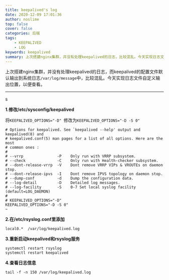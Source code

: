 ```yaml
---
title: keepalived's log
date: 2020-12-09 17:01:36
author: noslime
top: false
cover: false
categories: 后端
tags: 
	- KEEPALIVED
	- LOG
keywords: keepalived
summary: 上次搭建nginx集群，并没有处理keepalived的日志，比较混乱。今天实现日志文件自定义输出位置，以便查看。
---
```


上次搭建nginx集群，并没有处理keepalived的日志，而keepalived的配置文件默认输出到系统日志`/var/log/message`中，比较混乱。今天实现日志文件自定义输出位置，以便查看。

---

s

**1.修改/etc/sysconfig/keepalived**

将`KEEPALIVED_OPTIONS="-D" `修改为`KEEPALIVED_OPTIONS="-D -S 0"`

```text
# Options for keepalived. See `keepalived --help' output and keepalived(8) and
# keepalived.conf(5) man pages for a list of all options. Here are the most
# common ones :
#
# --vrrp               -P    Only run with VRRP subsystem.
# --check              -C    Only run with Health-checker subsystem.
# --dont-release-vrrp  -V    Dont remove VRRP VIPs & VROUTEs on daemon stop.
# --dont-release-ipvs  -I    Dont remove IPVS topology on daemon stop.
# --dump-conf          -d    Dump the configuration data.
# --log-detail         -D    Detailed log messages.
# --log-facility       -S    0-7 Set local syslog facility (default=LOG_DAEMON)
#
# KEEPALIVED_OPTIONS="-D"
KEEPALIVED_OPTIONS="-D -S 0"
~                                
```

**2.在/etc/rsyslog.conf里添加**

```text
local0.*  /var/log/keepalived.log 
```

**3.重新启动keepalived和rsyslog服务** 

```shell
systemctl restart rsyslog
systemctl restart keepalived
```

**4.查看日志信息**

```shell
tail -f -n 150 /var/log/keepalived.log
```

